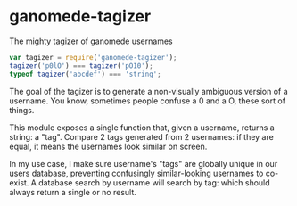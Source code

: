 # ganomede-tagizer

The mighty tagizer of ganomede usernames

```js
var tagizer = require('ganomede-tagizer');
tagizer('p0lO') === tagizer('pO10');
typeof tagizer('abcdef') === 'string';
```

The goal of the tagizer is to generate a non-visually ambiguous version of a username. You know, sometimes people confuse a 0 and a O, these sort of things.

This module exposes a single function that, given a username, returns a string: a "tag". Compare 2 tags generated from 2 usernames: if they are equal, it means the usernames look similar on screen.

In my use case, I make sure username's "tags" are globally unique in our users database, preventing confusingly similar-looking usernames to co-exist. A database search by username will search by tag: which should always return a single or no result.
